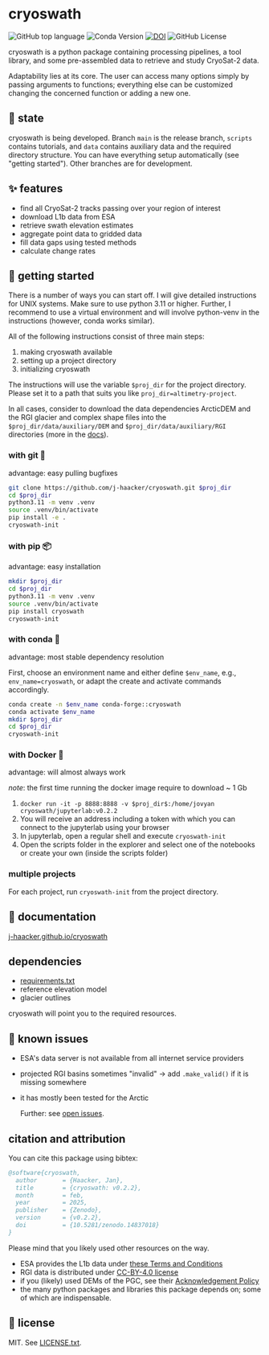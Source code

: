 # cryoswath

![GitHub top language](https://img.shields.io/github/languages/top/j-haacker/cryoswath)
![Conda Version](https://img.shields.io/conda/vn/conda-forge/cryoswath)
[![DOI](https://zenodo.org/badge/DOI/10.5281/zenodo.14825358.svg)](https://doi.org/10.5281/zenodo.14825358)
![GitHub License](https://img.shields.io/github/license/j-haacker/cryoswath)

cryoswath is a python package containing processing pipelines, a tool
library, and some pre-assembled data to retrieve and study CryoSat-2
data.

Adaptability lies at its core. The user can access many options simply
by passing arguments to functions; everything else can be customized
changing the concerned function or adding a new one.

## 🌱 state

cryoswath is being developed. Branch `main` is the release branch,
`scripts` contains tutorials, and `data` contains auxiliary data and the
required directory structure. You can have everything setup
automatically (see "getting started"). Other branches are for
development.

## ✨ features

- find all CryoSat-2 tracks passing over your region of interest
- download L1b data from ESA
- retrieve swath elevation estimates
- aggregate point data to gridded data
- fill data gaps using tested methods
- calculate change rates

## 🚀 getting started

There is a number of ways you can start off. I will give detailed
instructions for UNIX systems. Make sure to use python 3.11 or higher.
Further, I recommend to use a virtual environment and will involve
python-venv in the instructions (however, conda works similar).

All of the following instructions consist of three main steps:

1. making cryoswath available
2. setting up a project directory
3. initializing cryoswath

The instructions will use the variable `$proj_dir` for the project
directory. Please set it to a path that suits you like
`proj_dir=altimetry-project`.

In all cases, consider to download the data dependencies ArcticDEM and
the RGI glacier and complex shape files into the
`$proj_dir/data/auxiliary/DEM` and `$proj_dir/data/auxiliary/RGI`
directories (more in the [docs](https://j-haacker.github.io/cryoswath/prerequisites.html)).

### with git 🐙

advantage: easy pulling bugfixes

```sh
git clone https://github.com/j-haacker/cryoswath.git $proj_dir
cd $proj_dir
python3.11 -m venv .venv
source .venv/bin/activate
pip install -e .
cryoswath-init
```

### with pip 📦

advantage: easy installation

```sh
mkdir $proj_dir
cd $proj_dir
python3.11 -m venv .venv
source .venv/bin/activate
pip install cryoswath
cryoswath-init
```

### with conda 🐍

advantage: most stable dependency resolution

First, choose an environment name and either define `$env_name`, e.g.,
`env_name=cryoswath`, or adapt the create and activate commands
accordingly.

```sh
conda create -n $env_name conda-forge::cryoswath
conda activate $env_name
mkdir $proj_dir
cd $proj_dir
cryoswath-init
```

### with Docker 🐳

advantage: will almost always work

*note*: the first time running the docker image require to download ~ 1 Gb

1. `docker run -it -p 8888:8888 -v $proj_dir$:/home/jovyan cryoswath/jupyterlab:v0.2.2`
2. You will receive an address including a token with which you can connect to the jupyterlab using your browser
3. In jupyterlab, open a regular shell and execute `cryoswath-init`
4. Open the scripts folder in the explorer and select one of the notebooks or create your own (inside the scripts folder)

### multiple projects

For each project, run `cryoswath-init` from the project directory.

## 📖 documentation

[j-haacker.github.io/cryoswath](https://cryoswath.readthedocs.io/)

## dependencies

- [requirements.txt](https://github.com/j-haacker/cryoswath/blob/main/requirements.txt)
- reference elevation model
- glacier outlines

cryoswath will point you to the required resources.

## 🐛 known issues

- ESA's data server is not available from all internet service providers
- projected RGI basins sometimes "invalid"
    -> add `.make_valid()` if it is missing somewhere
- it has mostly been tested for the Arctic

  Further: see [open issues](https://github.com/j-haacker/cryoswath/issues).

## citation and attribution

You can cite this package using bibtex:

```bibtex
@software{cryoswath,
  author       = {Haacker, Jan},
  title        = {cryoswath: v0.2.2},
  month        = feb,
  year         = 2025,
  publisher    = {Zenodo},
  version      = {v0.2.2},
  doi          = {10.5281/zenodo.14837018}
}
```

Please mind that you likely used other resources on the way.

- ESA provides the L1b data under [these Terms and Conditions](https://github.com/j-haacker/cryoswath/blob/main/data/L1b/Terms-and-Conditions-for-the-use-of-ESA-Data.pdf)
- RGI data is distributed under [CC-BY-4.0 license](https://creativecommons.org/licenses/by/4.0/)
- if you (likely) used DEMs of the PGC, see their [Acknowledgement Policy](https://www.pgc.umn.edu/guides/user-services/acknowledgement-policy/)
- the many python packages and libraries this package depends on; some of which are indispensable.

## 📜 license

MIT. See [LICENSE.txt](https://github.com/j-haacker/cryoswath/blob/main/LICENSE.txt).
